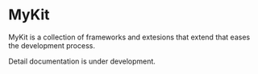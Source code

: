 MyKit
=====

MyKit is a collection of frameworks and extesions that extend that eases the development process. 

Detail documentation is under development.
